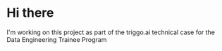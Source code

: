 # Hi there
I'm working on this project as part of the triggo.ai technical case for the Data Engineering Trainee Program
